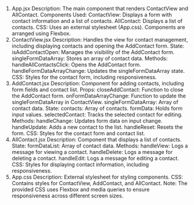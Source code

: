 1. App.jsx
Description: The main component that renders ContactView and AllContact.
Components Used:
ContactView: Displays a form with contact information and a list of contacts.
AllContact: Displays a list of contacts.
CSS:
Uses an external stylesheet (App.css).
Components are arranged using Flexbox.
2. ContactView.jsx
Description: Handles the view for contact management, including displaying contacts and opening the AddContact form.
State:
isAddContactOpen: Manages the visibility of the AddContact form.
singleFormDataArray: Stores an array of contact data.
Methods:
handleAllContactsClick: Opens the AddContact form.
handleFormDataArrayChange: Updates the singleFormDataArray state.
CSS:
Styles for the contact form, including responsiveness.
3. AddContact.jsx
Description: Component for adding contacts, including form fields and contact list.
Props:
closeAddContact: Function to close the AddContact form.
onFormDataArrayChange: Function to update the singleFormDataArray in ContactView.
singleFormDataArray: Array of contact data.
State:
contacts: Array of contacts.
formData: Holds form input values.
selectedContact: Tracks the selected contact for editing.
Methods:
handleChange: Updates form data on input change.
handleUpdate: Adds a new contact to the list.
handleReset: Resets the form.
CSS:
Styles for the contact form and contact list.
4. AllContact.jsx
Description: Component that displays a list of contacts.
State:
formDataList: Array of contact data.
Methods:
handleView: Logs a message for viewing a contact.
handleDelete: Logs a message for deleting a contact.
handleEdit: Logs a message for editing a contact.
CSS:
Styles for displaying contact information, including responsiveness.
5. App.css
Description: External stylesheet for styling components.
CSS:
Contains styles for ContactView, AddContact, and AllContact.
Note: The provided CSS uses Flexbox and media queries to ensure responsiveness across different screen sizes.
